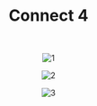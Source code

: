 <div align="center">

# Connect 4
  
<br/>
  
![1](https://user-images.githubusercontent.com/120946916/234127981-d11ceed4-ff64-4b57-a73b-62f31858c20c.png)

![2](https://user-images.githubusercontent.com/120946916/234127989-585e598a-b3a2-422b-b189-86d0bd7d4b8b.png)

![3](https://user-images.githubusercontent.com/120946916/234128001-77671b94-05f5-4a1b-87ce-5d19c9a6e148.png)


</div>
